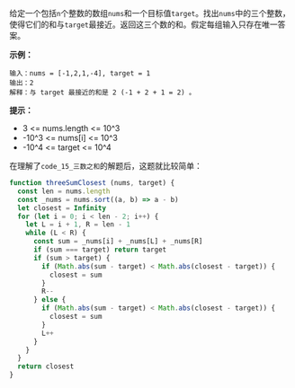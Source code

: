 给定一个包括`n`个整数的数组`nums`和一个目标值`target`。找出`nums`中的三个整数，使得它们的和与`target`最接近。返回这三个数的和。假定每组输入只存在唯一答案。

**示例：**
```
输入：nums = [-1,2,1,-4], target = 1
输出：2
解释：与 target 最接近的和是 2 (-1 + 2 + 1 = 2) 。
```

**提示：**
- 3 <= nums.length <= 10^3
- -10^3 <= nums[i] <= 10^3
- -10^4 <= target <= 10^4

在理解了`code_15_三数之和`的解题后，这题就比较简单：

```js
function threeSumClosest (nums, target) {
  const len = nums.length
  const _nums = nums.sort((a, b) => a - b)
  let closest = Infinity
  for (let i = 0; i < len - 2; i++) {
    let L = i + 1, R = len - 1
    while (L < R) {
      const sum = _nums[i] + _nums[L] + _nums[R]
      if (sum === target) return target
      if (sum > target) {
        if (Math.abs(sum - target) < Math.abs(closest - target)) {
          closest = sum
        }
        R--
      } else {
        if (Math.abs(sum - target) < Math.abs(closest - target)) {
          closest = sum
        }
        L++
      }
    }
  }
  return closest
}
```
